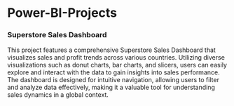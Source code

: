 # Power-BI-Projects

### Superstore Sales Dashboard

This project features a comprehensive Superstore Sales Dashboard that visualizes sales and profit trends across various countries. Utilizing diverse visualizations such as donut charts, bar charts, and slicers, users can easily explore and interact with the data to gain insights into sales performance. The dashboard is designed for intuitive navigation, allowing users to filter and analyze data effectively, making it a valuable tool for understanding sales dynamics in a global context.


